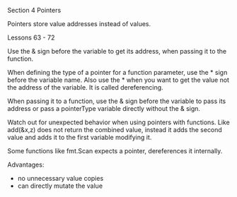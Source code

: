 Section 4 Pointers

Pointers store value addresses instead of values.

Lessons 63 - 72

Use the & sign before the variable to get its address, when passing it to the function.

When defining the type of a pointer for a function parameter, use the * sign before the variable name.
Also use the * when you want to get the value not the address of the variable. It is called dereferencing.

When passing it to a function, use the & sign before the variable to pass its address or pass a pointerType variable directly without the & sign.

Watch out for unexpected behavior when using pointers with functions.
Like add(&x,z) does not return the combined value, instead it adds the second value and adds it to the first variable modifying it.

Some functions like fmt.Scan expects a pointer, dereferences it internally.

Advantages:
- no unnecessary value copies
- can directly mutate the value
